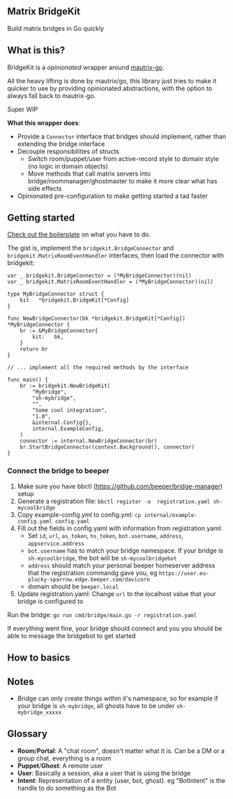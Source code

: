 ## Matrix BridgeKit

Build matrix bridges in Go quickly

## What is this?

BridgeKit is a _opinionated_ wrapper around [mautrix-go](https://github.com/mautrix/go).

All the heavy lifting is done by mautrix/go, this library just tries to make it quicker to use by providing opinionated abstractions, with the option to always fall back to mautrix-go.

Super WIP

**What this wrapper does**:

- Provide a `Connector` interface that bridges should implement, rather than extending the bridge interface
- Decouple responsibilities of structs
  - Switch room/puppet/user from active-record style to domain style (no logic in domain objects)
  - Move methods that call matrix servers into bridge/roommanager/ghostmaster to make it more clear what has side effects
- Opinionated pre-configuration to make getting started a tad faster

## Getting started

[Check out the boilerplate](https://github.com/dvcrn/bridgekit-boilerplate) on what you have to do.

The gist is, implement the `bridgekit.BridgeConnector` and `bridgekit.MatrixRoomEventHandler` interfaces, then load the connector with bridgekit:

```golang
var _ bridgekit.BridgeConnector = (*MyBridgeConnector)(nil)
var _ bridgekit.MatrixRoomEventHandler = (*MyBridgeConnector)(nil)

type MyBridgeConnector struct {
	kit   *bridgekit.BridgeKit[*Config]
}

func NewBridgeConnector(bk *bridgekit.BridgeKit[*Config]) *MyBridgeConnector {
	br := &MyBridgeConnector{
		kit:   bk,
	}
	return br
}

// ... implement all the required methods by the interface

func main() {
	br := bridgekit.NewBridgeKit(
		"MyBridge",
		"sh-mybridge",
		"",
		"Some cool integration",
		"1.0",
		&internal.Config{},
		internal.ExampleConfig,
	)
	connector := internal.NewBridgeConnector(br)
	br.StartBridgeConnector(context.Background(), connector)
}
```

### Connect the bridge to beeper

1. Make sure you have bbctl (https://github.com/beeper/bridge-manager) setup
2. Generate a registration file: `bbctl register -o  registration.yaml sh-mycoolbridge`
3. Copy example-config.yml to config.yml: `cp internal/example-config.yaml config.yaml`
4. Fill out the fields in config.yaml with information from registration.yaml:
   - Set `id`, `url`, `as_token`, `hs_token`, `bot.username`, `address`, `appservice.address`
   - `bot.username` has to match your bridge namespace. If your bridge is `sh-mycoolbridge`, the bot will be `sh-mycoolbridgebot`
   - `address` should match your personal beeper homeserver address that the registration commandg gave you, eg `https://user.eu-plucky-sparrow.edge.beeper.com/davicorn`
   - domain should be `beeper.local`
5. Update registration.yaml: Change `url` to the localhost value that your bridge is configured to

Run the bridge: `go run cmd/bridge/main.go -r registration.yaml`

If everything went fine, your bridge should connect and you you should be able to message the bridgebot to get started

## How to basics

## Notes

- Bridge can only create things within it's namespace, so for example if your bridge is `sh-mybridge`, all ghosts have to be under `sh-mybridge_xxxxx`

## Glossary

- **Room**/**Portal**: A "chat room", doesn't matter what it is. Can be a DM or a group chat, everything is a room
- **Puppet**/**Ghost**: A remote user
- **User**: Basically a session, aka a user that is using the bridge
- **Intent**: Representation of a entity (user, bot, ghost). eg "BotIntent" is the handle to do something as the Bot
